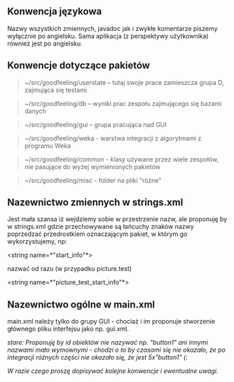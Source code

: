 ## Konwencja językowa ##
Nazwy wszystkich zmiennych, javadoc jak i zwykłe komentarze piszemy wyłącznie po angielsku. Sama aplikacja (z perspektywy użytkownika) również jest po angielsku.


## Konwencje dotyczące pakietów ##

> ~/src/goodfeeling/userstate – tutaj swoje prace zamieszcza grupa D, zajmująca się testami

> ~/src/goodfeeling/db – wyniki prac zespołu zajmującego się bazami danych

> ~/src/goodfeeling/gui – grupa pracująca nad GUI

> ~/src/goodfeeling/weka - warstwa integracji z algorytmami z programu Weka

> ~/src/goodfeeling/common - klasy używane przez wiele zespołów, nie pasujące do wyżej wymienionych pakietów

> ~/src/goodfeeling/misc - folder na pliki "różne"


## Nazewnictwo zmiennych w **strings.xml** ##
Jest mała szansa iż wejdziemy sobie w przestrzenie nazw, ale proponuję by w strings.xml gdzie przechowywane są łańcuchy znaków nazwy poprzedzać przedrostkiem oznaczającym pakiet, w którym go wykorzystujemy, np:



&lt;string name=\*"start\_info"\*&gt;

 nazwać od razu (w przypadku picture.test)



&lt;string name=\*"picture\_test\_start\_info"\*&gt;




## Nazewnictwo ogólne w **main.xml** ##
main.xml należy tylko do grupy GUI - chociaż i im proponuje stworzenie głównego pliku interfejsu jako np. gui.xml.

_stare: Proponuję by id obiektów nie nazywać np. "button1" ani innymi nazwami mało wymownymi - chodzi o to by czasami się nie okazało, że po integracji  różnych części nie okazało się, że jest 5x"button1" (:_



_W razie czego proszę dopisywać kolejne konwencje i ewentualne uwagi._